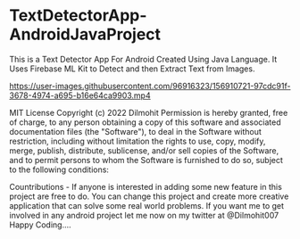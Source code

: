 # TextDetectorApp-AndroidJavaProject
This is a Text Detector App For Android Created Using Java Language.
It Uses Firebase ML Kit to Detect and then Extract Text from Images.


https://user-images.githubusercontent.com/96916323/156910721-97cdc91f-3678-4974-a695-b16e64ca9903.mp4



MIT License
Copyright (c) 2022 Dilmohit
Permission is hereby granted, free of charge, to any person obtaining a copy
of this software and associated documentation files (the "Software"), to deal
in the Software without restriction, including without limitation the rights
to use, copy, modify, merge, publish, distribute, sublicense, and/or sell
copies of the Software, and to permit persons to whom the Software is
furnished to do so, subject to the following conditions:


Countributions - If anyone is interested in adding some new feature in this project are free to do. You can change this project and create
more creative application that can solve some real world problems. If you want me to get involved in any android project let me now on my twitter 
at @Dilmohit007 Happy Coding....
